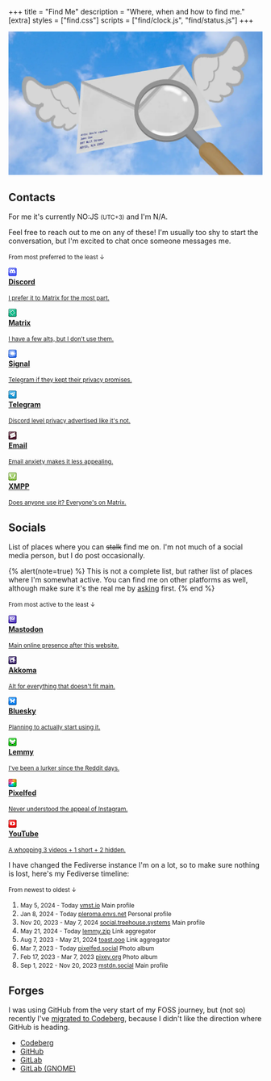 +++
title = "Find Me"
description = "Where, when and how to find me."
[extra]
styles = ["find.css"]
scripts = ["find/clock.js", "find/status.js"]
+++

<picture>
  <source srcset="envelope-d.webp" media="(prefers-color-scheme: dark)" />
  <img class="no-hover" alt="envelope" src="envelope-l.webp"  />
</picture>

## Contacts

For me it's currently <time><span id="clock"><noscript>NO:JS</noscript></span></time> <small>(UTC+3)</small> and I'm <span id="online-indicator"><noscript>N/A</noscript></span>.

Feel free to reach out to me on any of these! I'm usually too shy to start the conversation, but I'm excited to chat once someone messages me.

<small>From most preferred to the least ↓</small>

<!-- ![die in a fire](die-in-a-fire.jpg#end) -->

<div class="icon-grid">

<a href="https://discord.com/users/650757995378114581">
<img class="transparent no-hover pixels drop-shadow icon" alt="" src="icons/discord.gif" />
<div class="details">
<strong>Discord</strong>
<p><small>I prefer it to Matrix for the most part.</small></p>
</div>
</a>

<a href="https://matrix.to/#/@daudix:envs.net">
<img class="transparent no-hover pixels drop-shadow icon" alt="" src="icons/matrix.gif" />
<div class="details">
<strong>Matrix</strong>
<p><small>I have a few alts, but I don't use them.</small></p>
</div>
</a>

<a href="https://signal.me/#eu/b4KzM1OB3uW52mMywHUJa8h6yD4ATY_KXJJiuJtWUxOVAJP22PVO_qoNGFnf32W7">
<img class="transparent no-hover pixels drop-shadow icon" alt="" src="icons/signal.gif" />
<div class="details">
<strong>Signal</strong>
<p><small>Telegram if they kept their privacy promises.</small></p>
</div>
</a>

<a href="https://t.me/ddaudix">
<img class="transparent no-hover pixels drop-shadow icon" alt="" src="icons/telegram.gif" />
<div class="details">
<strong>Telegram</strong>
<p><small>Discord level privacy advertised like it's not.</small></p>
</div>
</a>

<a href="mailto:me@daudix.one">
<img class="transparent no-hover pixels drop-shadow icon" alt="" src="icons/email.gif" />
<div class="details">
<strong>Email</strong>
<p><small>Email anxiety makes it less appealing.</small></p>
</div>
</a>

<a href="xmpp:daudix@nixnet.services">
<img class="transparent no-hover pixels drop-shadow icon" alt="" src="icons/xmpp.gif" />
<div class="details">
<strong>XMPP</strong>
<p><small>Does anyone use it? Everyone's on Matrix.</small></p>
</div>
</a>

</div>

## Socials

List of places where you can ~~stalk~~ find me on. I'm not much of a social media person, but I do post occasionally.

{% alert(note=true) %}
This is not a complete list, but rather list of places where I'm somewhat active. You can find me on other platforms as well, although make sure it's the real me by [asking](#contacts) first.
{% end %}

<small>From most active to the least ↓</small>

<div class="icon-grid">

<a href="https://vmst.io/@daudix">
<img class="transparent no-hover pixels drop-shadow icon" alt="" src="icons/mastodon.gif" />
<div class="details">
<strong>Mastodon</strong>
<p><small>Main online presence after this website.</small></p>
</div>
</a>

<a href="https://pleroma.envs.net/daudix">
<img class="transparent no-hover pixels drop-shadow icon" alt="" src="icons/akkoma.gif" />
<div class="details">
<strong>Akkoma</strong>
<p><small>Alt for everything that doesn't fit main.</small></p>
</div>
</a>

<a href="https://bsky.app/profile/daudix.one">
<img class="transparent no-hover pixels drop-shadow icon" alt="" src="icons/bluesky.gif" />
<div class="details">
<strong>Bluesky</strong>
<p><small>Planning to actually start using it.</small></p>
</div>
</a>

<a href="https://lemmy.zip/u/daudix">
<img class="transparent no-hover pixels drop-shadow icon" alt="" src="icons/lemmy.gif" />
<div class="details">
<strong>Lemmy</strong>
<p><small>I've been a lurker since the Reddit days.</small></p>
</div>
</a>

<a href="https://pixelfed.social/Daudix">
<img class="transparent no-hover pixels drop-shadow icon" alt="" src="icons/pixelfed.gif" />
<div class="details">
<strong>Pixelfed</strong>
<p><small>Never understood the appeal of Instagram.</small></p>
</div>
</a>

<a href="https://www.youtube.com/@ddaudix">
<img class="transparent no-hover pixels drop-shadow icon" alt="" src="icons/youtube.gif" />
<div class="details">
<strong>YouTube</strong>
<p><small>A whopping 3 videos + 1 short + 2 hidden.</small></p>
</div>
</a>

</div>

I have changed the Fediverse instance I'm on a lot, so to make sure nothing is lost, here's my Fediverse timeline:

<small>From newest to oldest ↓</small>
<ol id="timeline">
  <li>
    <small>
      <span class="timeline-title">May 5, 2024 - Today</span>
      <a href="https://vmst.io/@daudix">vmst.io</a>
      <span class="timeline-badge">Main profile</span>
    </small>
  </li>
  <li>
    <small>
      <span class="timeline-title">Jan 8, 2024 - Today</span>
      <a href="https://pleroma.envs.net/daudix">pleroma.envs.net</a>
      <span class="timeline-badge">Personal profile</span>
    </small>
  </li>
  <li>
    <small>
      <span class="timeline-title">Nov 20, 2023 - May 7, 2024</span>
      <a href="https://social.treehouse.systems/@daudix">social.treehouse.systems</a>
      <span class="timeline-badge">Main profile</span>
    </small>
  </li>
  <li>
    <small>
      <span class="timeline-title">May 21, 2024 - Today</span>
      <a href="https://lemmy.zip/u/daudix">lemmy.zip</a>
      <span class="timeline-badge">Link aggregator</span>
    </small>
  </li>
  <li>
    <small>
      <span class="timeline-title">Aug 7, 2023 - May 21, 2024</span>
      <a href="https://toast.ooo/u/daudix">toast.ooo</a>
      <span class="timeline-badge">Link aggregator</span>
    </small>
  </li>
  <li>
    <small>
      <span class="timeline-title">Mar 7, 2023 - Today</span>
      <a href="https://pixelfed.social/Daudix">pixelfed.social</a>
      <span class="timeline-badge">Photo album</span>
    </small>
  </li>
  <li>
    <small>
      <span class="timeline-title">Feb 17, 2023 - Mar 7, 2023</span>
      <a href="https://pixey.org/Daudix">pixey.org</a>
      <span class="timeline-badge">Photo album</span>
    </small>
  </li>
  <li>
    <small>
      <span class="timeline-title">Sep 1, 2022 - Nov 20, 2023</span>
      <a href="https://mstdn.social/@Daudix">mstdn.social</a>
      <span class="timeline-badge">Main profile</span>
    </small>
  </li>
</ol>

## Forges

I was using GitHub from the very start of my FOSS journey, but (not so) recently I've [migrated to Codeberg](@/blog/2023-07-15-migration-from-github-to-codeberg/index.md), because I didn't like the direction where GitHub is heading.

- [Codeberg](https://codeberg.org/daudix)
- [GitHub](https://github.com/daudix)
- [GitLab](https://gitlab.com/daudix)
- [GitLab (GNOME)](https://gitlab.gnome.org/daudix)
